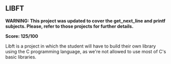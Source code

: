## LIBFT
**WARNING: This project was updated to cover the get_next_line and printf subjects. Please, refer to those projects for further details.**

**Score: 125/100**

Libft is a project in which the student will have to build their own library using the C programming language, as we're not allowed to use most of C's basic libraries.
